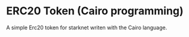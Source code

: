 # ERC20 Token (Cairo programming)

A simple Erc20 token for starknet writen with the Cairo language.
